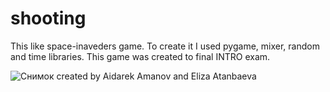 # shooting

This like space-inaveders game. To create it I used pygame, mixer, random and time libraries. This game was created to final INTRO exam. 

![Снимок](https://user-images.githubusercontent.com/73099449/102781724-5f81f180-43c2-11eb-988e-50a9d8397707.JPG)
created by Aidarek Amanov and Eliza Atanbaeva
